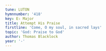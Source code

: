 ```yaml
---
tune: LUTON
hymnnumber: '418'
key: E♭ Major
title: Attempt His Praise
firstline: 'Come, O my soul, in sacred lays'
topic: 'God: Praise to God'
author: Thomas Blacklock
year: '-'
---
```

